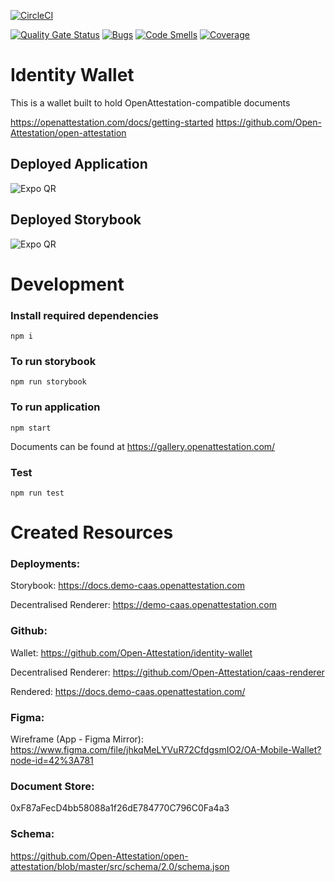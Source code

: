 [![CircleCI](https://circleci.com/gh/Open-Attestation/identity-wallet.svg?style=svg)](https://circleci.com/gh/Open-Attestation/identity-wallet)

[![Quality Gate Status](https://sonarcloud.io/api/project_badges/measure?project=Open-Attestation_identity-wallet&metric=alert_status)](https://sonarcloud.io/dashboard?id=Open-Attestation_identity-wallet) [![Bugs](https://sonarcloud.io/api/project_badges/measure?project=Open-Attestation_identity-wallet&metric=bugs)](https://sonarcloud.io/dashboard?id=Open-Attestation_identity-wallet) [![Code Smells](https://sonarcloud.io/api/project_badges/measure?project=Open-Attestation_identity-wallet&metric=code_smells)](https://sonarcloud.io/dashboard?id=Open-Attestation_identity-wallet) [![Coverage](https://sonarcloud.io/api/project_badges/measure?project=Open-Attestation_identity-wallet&metric=coverage)](https://sonarcloud.io/dashboard?id=Open-Attestation_identity-wallet)

# Identity Wallet

This is a wallet built to hold OpenAttestation-compatible documents

https://openattestation.com/docs/getting-started
https://github.com/Open-Attestation/open-attestation

## Deployed Application

![Expo QR](https://api.qrserver.com/v1/create-qr-code/?size=250x250&data=exp://exp.host/@dlt/identitywallet)

## Deployed Storybook

![Expo QR](https://api.qrserver.com/v1/create-qr-code/?size=250x250&data=exp://exp.host/@dlt/identitywallet?release-channel=storybook-default)

# Development

### Install required dependencies

```
npm i
```

### To run storybook

```
npm run storybook
```

### To run application

```
npm start
```

Documents can be found at https://gallery.openattestation.com/

### Test

```
npm run test
```

# Created Resources

### Deployments:

Storybook: https://docs.demo-caas.openattestation.com

Decentralised Renderer: https://demo-caas.openattestation.com

### Github:

Wallet: https://github.com/Open-Attestation/identity-wallet

Decentralised Renderer: https://github.com/Open-Attestation/caas-renderer

Rendered: https://docs.demo-caas.openattestation.com/

### Figma:

Wireframe (App - Figma Mirror): https://www.figma.com/file/jhkqMeLYVuR72CfdgsmIO2/OA-Mobile-Wallet?node-id=42%3A781

### Document Store:

0xF87aFecD4bb58088a1f26dE784770C796C0Fa4a3

### Schema:

https://github.com/Open-Attestation/open-attestation/blob/master/src/schema/2.0/schema.json
